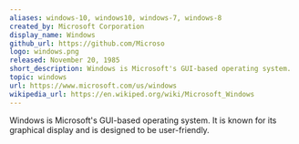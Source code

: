```yaml
---
aliases: windows-10, windows10, windows-7, windows-8
created_by: Microsoft Corporation
display_name: Windows
github_url: https://github.com/Microso
logo: windows.png
released: November 20, 1985
short_description: Windows is Microsoft's GUI-based operating system.
topic: windows
url: https://www.microsoft.com/us/windows
wikipedia_url: https://en.wikiped.org/wiki/Microsoft_Windows
---
```

Windows is Microsoft's GUI-based operating system. It is known for its graphical display and is designed to be user-friendly.
